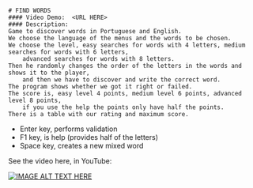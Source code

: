     # FIND WORDS
    #### Video Demo:  <URL HERE>
    #### Description:
    Game to discover words in Portuguese and English.
	We choose the language of the menus and the words to be chosen.
	We choose the level, easy searches for words with 4 letters, medium searches for words with 6 letters, 
        advanced searches for words with 8 letters.
	Then he randomly changes the order of the letters in the words and shows it to the player, 
        and then we have to discover and write the correct word.
	The program shows whether we got it right or failed.
	The score is, easy level 4 points, medium level 6 points, advanced level 8 points, 
        if you use the help the points only have half the points.
	There is a table with our rating and maximum score.

- Enter key, performs validation
- F1 key, is help (provides half of the letters)
- Space key, creates a new mixed word

See the video here, in YouTube:

[![IMAGE ALT TEXT HERE](https://img.youtube.com/vi/aH39NrlIFrI/0.jpg)](https://www.youtube.com/watch?v=aH39NrlIFrI)

